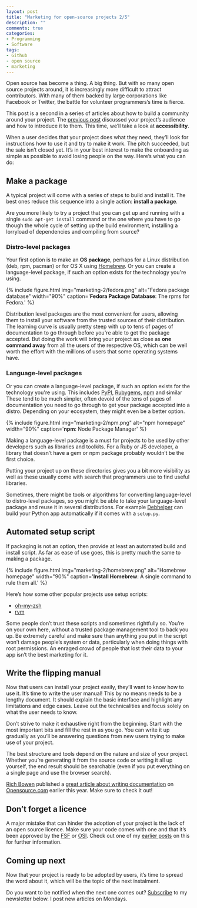 ```yaml
---
layout: post
title: "Marketing for open-source projects 2/5"
description: ""
comments: true
categories:
- Programming
- Software
tags:
- Github
- open source
- marketing
---
```


Open source has become a thing. A big thing. But with so many open source
projects around, it is increasingly more difficult to attract contributors.
With many of them backed by large corporations like Facebook or Twitter, the
battle for volunteer programmers’s time is fierce.

This post is a second in a series of articles about how to build a community
around your project. The [previous
post](http://radek.io/2015/09/14/marketing-for-open-source-projects-1/)
discussed your project’s audience and how to introduce it to them. This time,
we’ll take a look at **accessibility**.

When a user decides that your project does what they need, they’ll look for
instructions how to use it and try to make it work. The pitch succeeded, but
the sale isn’t closed yet. It’s in your best interest to make the onboarding as
simple as possible to avoid losing people on the way. Here’s what you can do:

## Make a package

A typical project will come with a series of steps to build and install it. The
best ones reduce this sequence into a single action: **install a package**.

Are you more likely to try a project that you can get up and running with a
single `sudo apt-get install` command or the one where you have to go though
the whole cycle of setting up the build environment, installing a lorryload of
dependencies and compiling from source?

### Distro-level packages

Your first option is to make an **OS package**, perhaps for a Linux
distribution (deb, rpm, pacman) or for OS X using [Homebrew](http://brew.sh/).
Or you can create a language-level package, if such an option exists for the
technology you're using.

{% include figure.html img="marketing-2/fedora.png" alt="Fedora package database" width="90%" caption='<strong>Fedora Package Database</strong>: The rpms for Fedora.' %}

Distribution level packages are the most convenient for users, allowing them to
install your software from the trusted sources of their distribution. The
learning curve is usually pretty steep with up to tens of pages of documentation
to go through before you're able to get the package accepted. But doing the work
will bring your project as close as **one command away** from all the users of
the respective OS, which can be well worth the effort with the millions of users
that some operating systems have.

### Language-level packages

Or you can create a language-level package, if such an option exists for the
technology you're using. This includes [PyPI](https://pypi.python.org/pypi),
[Rubygems](https://rubygems.org/), [npm](https://www.npmjs.com/) and similar
These tend to be much simpler, often devoid of the tens of pages of
documentation you need to go through to get your package accepted into a
distro. Depending on your ecosystem, they might even be a better option.

{% include figure.html img="marketing-2/npm.png" alt="npm homepage" width="90%" caption='<strong>npm</strong>: Node Package Manager' %}

Making a language-level package is a must for projects to be used by other
developers such as libraries and toolkits. For a Ruby or JS developer, a
library that doesn’t have a gem or npm package probably wouldn’t be the first
choice.

Putting your project up on these directories gives you a bit more visibility as
well as these usually come with search that programmers use to find useful
libraries.

Sometimes, there might be tools or algorithms for converting language-level to
distro-level packages, so you might be able to take your language-level package
and reuse it in several distributions. For example
[Debhelper](https://packages.debian.org/jessie/debhelper) can build your Python
app automatically if it comes with a `setup.py`.

## Automated setup script

If packaging is not an option, then provide at least an automated build and
install script. As far as ease of use goes, this is pretty much the same to
making a package.

{% include figure.html img="marketing-2/homebrew.png" alt="Homebrew homepage" width="90%" caption='<strong>Install Homebrew</strong>: A single command to rule them all.' %}

Here’s how some other popular projects use setup scripts:

* [oh-my-zsh](http://ohmyz.sh/)
* [rvm](https://rvm.io/)

Some people don’t trust these scripts and sometimes rightfully so. You’re on
your own here, without a trusted package management tool to back you up. Be
extremely careful and make sure than anything you put in the script won’t
damage people’s system or data, particularly when doing things with root
permissions. An enraged crowd of people that lost their data to your app isn’t
the best marketing for it.

## Write the flipping manual

Now that users can install your project easily, they’ll want to know how to use
it. It’s time to write the user manual! This by no means needs to be a lengthy
document. It should explain the basic interface and highlight any limitations
and edge cases. Leave out the technicalities and focus solely on what the user
needs to know.

Don’t strive to make it exhaustive right from the beginning. Start with the
most important bits and fill the rest in as you go. You can write it up
gradually as you’ll be answering questions from new users trying to make use of
your project.

The best structure and tools depend on the nature and size of your project.
Whether you’re generating it from the source code or writing it all up
yourself, the end result should be searchable (even if you put everything on a
single page and use the browser search).

[Rich Bowen](http://drbacchus.com/) published a [great article about writing
documentation](http://opensource.com/business/15/5/write-better-docs) on
[Opensource.com](http://opensource.com/) earlier this year. Make sure to check
it out!

## Don’t forget a licence

A major mistake that can hinder the adoption of your project is the lack of an
open source licence. Make sure your code comes with one and that it’s been
approved by the [FSF](http://www.fsf.org/) or [OSI](http://opensource.org/).
Check out one of my [earlier
posts](http://radek.io/2015/08/03/picking-an-oss-licence/) on this for further
information.

## Coming up next

Now that your project is ready to be adopted by users, it’s time to spread the
word about it, which will be the topic of the next instalment.

Do you want to be notified when the next one comes out?
[Subscribe](http://eepurl.com/bnBELn) to my newsletter below. I post new
articles on Mondays.
